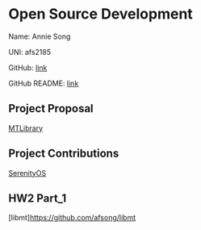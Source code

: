 # Open Source Development

Name: Annie Song

UNI: afs2185

GitHub: [link](https://github.com/afsong)

GitHub README: [link](https://github.com/afsong/afsong/blob/master/README.md)


## Project Proposal
[MTLibrary](./projects/cpp/multithreading.md)

## Project Contributions
[SerenityOS](./projects/cpp/SerenityOS.md)

## HW2 Part_1
[libmt]https://github.com/afsong/libmt
